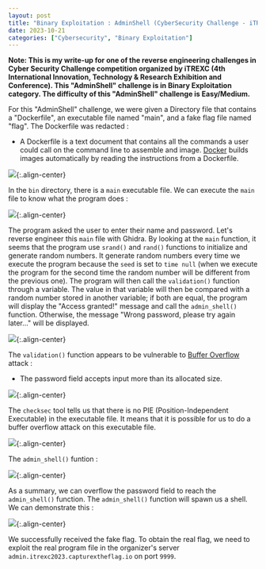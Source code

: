 ```yaml
---
layout: post
title: "Binary Exploitation : AdminShell (CyberSecurity Challenge - iTREXC 2023)"
date: 2023-10-21
categories: ["Cybersecurity", "Binary Exploitation"]
---
```

**Note: This is my write-up for one of the reverse engineering challenges in Cyber Security Challenge competition organized by iTREXC (4th International Innovation, Technology & Research Exhibition and Conference). This "AdminShell" challenge is in Binary Exploitation category. The difficulty of this "AdminShell" challenge is Easy/Medium.**

For this "AdminShell" challenge, we were given a Directory file that contains a "Dockerfile", an executable file named "main", and a fake flag file named "flag". The Dockerfile was redacted :

- A Dockerfile is a text document that contains all the commands a user could call on the command line to assemble and image. [Docker](https://en.wikipedia.org/wiki/Docker_(software)) builds images automatically by reading the instructions from a Dockerfile. 

![](https://raw.githubusercontent.com/faridarif/faridarif.github.io/master/pictures/adminshell-dockerfile.png){:.align-center}

In the `bin` directory, there is a `main` executable file. We can execute the `main` file to know what the program does :

![](https://raw.githubusercontent.com/faridarif/faridarif.github.io/master/pictures/adminshell-test-main.png){:.align-center}

The program asked the user to enter their name and password. Let's reverse engineer this `main` file with Ghidra. By looking at the `main` function, it seems that the program use `srand()` and `rand()` functions to initialize and generate random numbers. It generate random numbers every time we execute the program because the `seed` is set to `time null` (when we execute the program for the second time the random number will be different from the previous one). The program will then call the `validation()` function through a variable. The value in that variable will then be compared with a random number stored in another variable; if both are equal, the program will display the "Access granted!" message and call the `admin_shell()` function. Otherwise, the message "Wrong password, please try again later..." will be displayed.

![](https://raw.githubusercontent.com/faridarif/faridarif.github.io/master/pictures/adminshell-ghidra-main.png){:.align-center}

The `validation()` function appears to be vulnerable to [Buffer Overflow](https://en.wikipedia.org/wiki/Buffer_overflow) attack :

- The password field accepts input more than its allocated size.

![](https://raw.githubusercontent.com/faridarif/faridarif.github.io/master/pictures/adminshell-ghidra-validation.png){:.align-center}

The `checksec` tool tells us that there is no PIE (Position-Independent Executable) in the executable file. It means that it is possible for us to do a buffer overflow attack on this executable file.

![](https://raw.githubusercontent.com/faridarif/faridarif.github.io/master/pictures/adminshell-checksec.png){:.align-center}

The `admin_shell()` funtion :

![](https://raw.githubusercontent.com/faridarif/faridarif.github.io/master/pictures/adminshell-ghidra-shell.png){:.align-center}

As a summary, we can overflow the password field to reach the `admin_shell()` function. The `admin_shell()` function will spawn us a shell. We can demonstrate this :

![](https://raw.githubusercontent.com/faridarif/faridarif.github.io/master/pictures/adminshell-flag.png){:.align-center}

We successfully received the fake flag. To obtain the real flag, we need to exploit the real program file in the organizer's server `admin.itrexc2023.capturextheflag.io`  on port `9999`.

